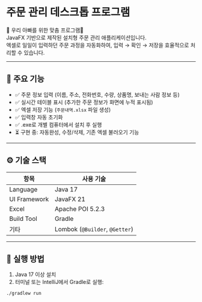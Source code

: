 # 주문 관리 데스크톱 프로그램

👑 우리 아빠를 위한 맞춤 프로그램👑 </br>
JavaFX 기반으로 제작된 설치형 주문 관리 애플리케이션입니다.   </br>
엑셀로 일일이 입력하던 주문 과정을 자동화하여, 입력 → 확인 → 저장을 효율적으로 처리할 수 있습니다. </br>

---

## 📌 주요 기능

- ✅ 주문 정보 입력 (이름, 주소, 전화번호, 수량, 상품명, 보내는 사람 정보 등)
- ✅ 실시간 테이블 표시 (추가한 주문 정보가 화면에 누적 표시됨)
- ✅ 엑셀 저장 기능 (`주문내역.xlsx` 파일 생성)
- ✅ 입력창 자동 초기화
- ✅ .exe로 개별 컴퓨터에서 설치 후 실행
- ⏳ 구현 중: 자동완성, 수정/삭제, 기존 엑셀 불러오기 기능

---

## ⚙️ 기술 스택

| 항목        | 사용 기술                |
|-------------|--------------------------|
| Language    | Java 17                 |
| UI Framework| JavaFX 21               |
| Excel       | Apache POI 5.2.3         |
| Build Tool  | Gradle                   |
| 기타        | Lombok (`@Builder`, `@Getter`) |

---

## 🚀 실행 방법

1. Java 17 이상 설치
2. 터미널 또는 IntelliJ에서 Gradle로 실행:

```bash
./gradlew run
